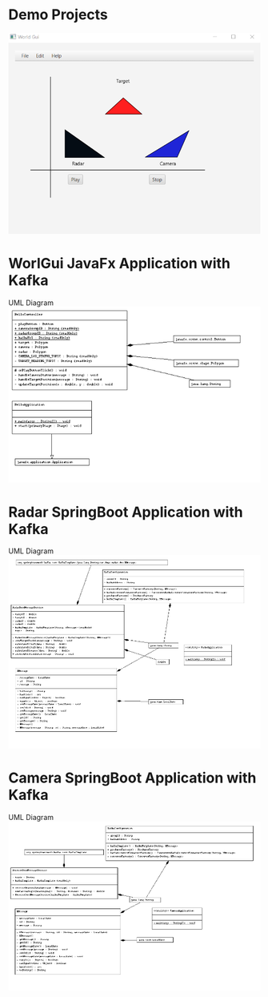 # Demo Projects
![alt text](https://github.com/ahmetyasinu/DemoRadarCameraWorldGuiWithKafka/blob/main/WorldGuiPic.png)
# WorlGui JavaFx Application with Kafka
UML Diagram
![alt text](https://github.com/ahmetyasinu/DemoRadarCameraWorldGuiWithKafka/blob/main/WorldGuiUml.PNG)
# Radar SpringBoot Application with Kafka
UML Diagram
![alt text](https://github.com/ahmetyasinu/DemoRadarCameraWorldGuiWithKafka/blob/main/RadarUml.PNG)
# Camera SpringBoot Application with Kafka
UML Diagram
![alt text](https://github.com/ahmetyasinu/DemoRadarCameraWorldGuiWithKafka/blob/main/CameraUml.PNG)
